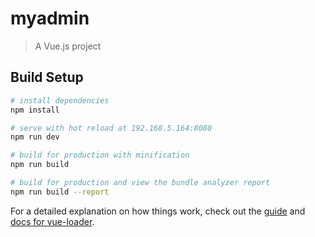 # myadmin

> A Vue.js project

## Build Setup

``` bash
# install dependencies
npm install

# serve with hot reload at 192.168.5.164:8080
npm run dev

# build for production with minification
npm run build

# build for production and view the bundle analyzer report
npm run build --report
```

For a detailed explanation on how things work, check out the [guide](http://vuejs-templates.github.io/webpack/) and [docs for vue-loader](http://vuejs.github.io/vue-loader).
